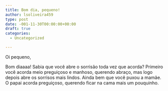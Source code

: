 ```yaml
---
title: Bom dia, pequeno!
author: lsoliveira459
type: post
date: -001-11-30T00:00:00+00:00
draft: true
categories:
  - Uncategorized

---
```

Oi pequeno,

Bom diaaaa! Sabia que você abre o sorrisão toda vez que acorda? Primeiro você acorda meio preguiçoso e manhoso, querendo abraço, mas logo depois abre os sorrisos mais lindos. Ainda bem que você puxou a mamãe. O papai acorda preguiçoso, querendo ficar na cama mais um pouquinho.